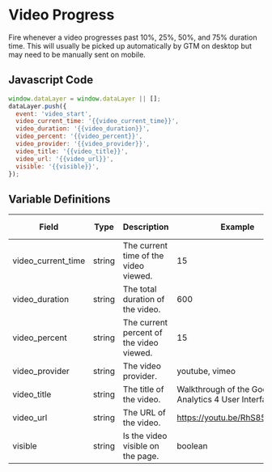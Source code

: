 # Video Progress

Fire whenever a video progresses past 10%, 25%, 50%, and 75% duration time. This will usually be picked up automatically by GTM on desktop but may need to be manually sent on mobile.

## Javascript Code

```js
window.dataLayer = window.dataLayer || [];
dataLayer.push({
  event: 'video_start',
  video_current_time: '{{video_current_time}}',
  video_duration: '{{video_duration}}',
  video_percent: '{{video_percent}}',
  video_provider: '{{video_provider}}',
  video_title: '{{video_title}}',
  video_url: '{{video_url}}',
  visible: '{{visible}}',
});
```

## Variable Definitions

|Field|Type|Description|Example|Pattern|Min Length|Max Length|Minimum|Maximum|Multiple Of|
| --- | --- | --- | --- | --- | --- | --- | --- | --- | --- |
|video_current_time|string|The current time of the video viewed.|15|
|video_duration|string|The total duration of the video.|600|
|video_percent|string|The current percent of the video viewed.|15|
|video_provider|string|The video provider.|youtube, vimeo|
|video_title|string|The title of the video.|Walkthrough of the Google Analytics 4 User Interface|
|video_url|string|The URL of the video.|https://youtu.be/RhS85WQiBLU|
|visible|string|Is the video visible on the page.|boolean|